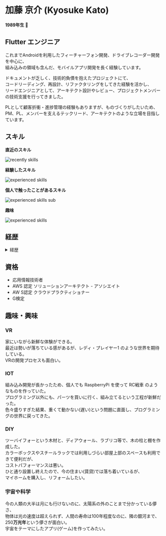 # 加藤 京介 (Kyosuke Kato)
**1989年生 🐍**

Flutter エンジニア
---
これまでAndroidを利用したフィーチャーフォン開発、ドライブレコーダー開発を中心に、  
組み込みの領域も含んだ、モバイルアプリ開発を長く経験しています。  

ドキュメントが乏しく、技術的負債を抱えたプロジェクトにて、  
コードリーディング、再設計、リファクタリングをしてきた経験を活かし、  
リードエンジニアとして、アーキテクト設計やレビュー、プロジェクトメンバーの技術支援を行ってきました。  

PLとして顧客折衝・進捗管理の経験もありますが、ものづくりがしたいため、  
PM、PL、メンバーを支えるテックリード、アーキテクトのような立場を目指しています。

## スキル

**直近のスキル**

<img alt="recently skills" src="https://skillicons.dev/icons?perline=6&i=flutter,spring,firebase,aws,git,github" />

**経験したスキル**

<img alt="experienced skills" src="https://skillicons.dev/icons?perline=6&i=androidstudio,java,kotlin,swift" />

**個人で触ったことがあるスキル**

<img alt="experienced skills sub" src="https://skillicons.dev/icons?perline=6&i=ts,js,nodejs,react" />

**趣味**

<img alt="experienced skills" src="https://skillicons.dev/icons?perline=8&i=raspberrypi,unity,unreal" />


## 経歴

<details>

<summary>経歴</summary>

> **アルバムアプリ開発 （2022/04～2023/01: 10ヶ月）**
> - **プロジェクトリーダー**
> - Flutter, firebase, GCP
> - 受注元(顧客)や外部チームとの折衝
> - 要件定義・見積り・設計・開発・テスト
> - 5名程度のプロジェクトメンバー管理
> - 設計レビュー、コードレビュー
> - 若手メンバーの教育担当
>  
>  Flutter製の新規プロジェクトにPLとして従事。  
>  PMが多忙であったり、メンバーに若手が多かったため、  
>  顧客折衝から設計開発、メンバーフォローまで幅広く対応。  
>  
>  💡 貴重な経験ではあったが、人の管理が中心となり、  
>  💡 技術に触れる機会が減ってしまったため、独立。  

> **ドライブレコーダー開発 （2018/04～2022/03: 48ヶ月）**
> - **リードエンジニア**
> - Android Java, C++, AWS(IOT), Kotlin, Swift
> - 受注元(顧客)との折衝
> - 基本設計~テスト、運用保守
> - チームメンバーの育成、業務効率化
>  
>  Android OS を搭載したドライブレコーダー開発。  
>  他社が開発したアプリの保守および、設計見直しによるリプレイス。  
>  他社中心の小規模スタートだったが、問題解決のスキルが評価され、  
>  最終的にはシステム全般を自社で担当した。
>  システム全体像を理解し、急なインシデントにも素早く対応することで貢献した。  
>  カメラ・センサー・独自のOTAシステム、IOTデータをAWSに連携する等の知識を習得。  
>  運用としてリリースプロセスの改善などにも貢献した。  
>  
>  💡 技術的負債や車載器という難しさもある中、地道な努力で信頼を獲得し仕事を拡大していくという、  
>  💡 良い体験ができたプロジェクトだった。Android の開発ならもう困らないだろうと思っていたが、  
>  💡 Kotlinがメイン言語となってしまった。流石にすべてを Kotlin に書き換えとはならず、  
>  💡 1つのプロジェクトに長く従事することのメリットと難しさを感じた。   

> **メーラーアプリ開発 （2017/12～2018/03: 4ヶ月）**
> - **プログラマ**
> - Xamarin(C#)
> - 機能開発, 不具合修正
>  
>  スマートフォンにプリインストールされているメーラーの開発。  
>  クロスプラットフォーム開発・スクラム開発という新鮮な経験ができた。  
>  クロスプラットフォーム開発のメリットとデメリット、CI・CDの知識を学んだ。  
>  
>  💡 CI・CDが綺麗に回っているプロジェクトで、理想の形として記憶しているが、  
>  💡 このプロジェクトなりに問題は抱えていたので、プロジェクト運営の難しさを感じた。  

> **Androidフォーチャーフォン開発 （2015/11～2017/11: 25ヶ月）**
> - **プログラマ**
> - Android Java, C++, Ubuntu
> - ブラウザアプリ(Java)の改修
> - Chromiumブラウザ(C++)の改修
> - 複数のユーティリティアプリの改修
>  
>  Android搭載の携帯電話(フィーチャーフォン)のアプリ開発。  
>  AOSPという巨大なOSSに搭載されているスマートフォン向けのアプリケーションを  
>  ガラケー(携帯電話)向けに改修するプロジェクトに従事。  
>  通常のAndroidアプリ開発では経験できないOS本体の改修や、  
>  ChromeブラウザのベースとなっているChromiumの改修を担当。  
>  Ubuntu上でビルドを行うためLinuxの基本知識や、Androidのファームウェアの関する知識を習得。  
>  
>  💡 Java開発から突然C++の開発になっても柔軟に対応でき、他言語学習の自信がついた。  
>  💡 当時は個人でもAOSPをビルド、端末に書き込み、OS内部の動きを勉強していた。  

> **デジタルカメラ・スマホ連携アプリ （2015/06～2015/10: 25ヶ月）**
> - **プログラマ**
> - Android Java, Objective C,
>  
>  デジタルカメラを連携するAndroid・iOSのアプリ開発。  
>  社会人として初めての業務であったため、基本的なUI開発やロジック作成を担当。
>  BlueToothで通信を行うため、開発に必要な知識も習得した。  
>  
>  💡 当時は Eclipse にプラグインを入れて Android開発をしていた。  
>  💡 Bluetoothの知識は Raspberry Piで遊んだ際に参考になった。  

## 学歴

> **専門学校 HAL名古屋 高度情報処理学科4年制 （2015/04 卒業）**
> - HTML, CSS, Javascrpitのフロント開発
> - C言語の基礎
> - Java, PHP, C# での Web開発
> - ネットワークの基礎知識
>  
>  複数の言語でECサイト等構築していたが、ブラウザベースのUIに飽きていたころ、  
>  個人でAndroid開発に触れ、タッチ操作に新鮮味を感じて没頭。  
>  その翌年カリキュラムの1つとなったが、卒業制作などでもAndroidアプリを作成し、  
>  モバイルアプリ開発者として就職。  


> **南山大学 法律学部**
>  中学・高校と自作PCやホームページ等、コンピュータ・ITを趣味としていたものの、  
>  文系の人生を送っていたため、法律学部に入学。  
>  
>  所属していた少林寺拳法部にて、新入生歓迎会のためのホームページがなかったため作成し、  
>  合わせてOBの方々とやりとりする掲示板などを導入。  
>  それなりに感謝され、趣味でやっていた好きな事が仕事にできることに気づく。  
>  ITについて詳細に学ぶため、専門学校に入学。  

</details>

## 資格
- 応用情報技術者
- AWS 認定 ソリューションアーキテクト - アソシエイト
- AW S認定 クラウドプラクティショナー
- G検定

## 趣味・興味
### VR 
家にいながら新鮮な体験ができる。  
最近は勢いが落ちている感があるが、レディ・プレイヤー1 のような世界を期待している。  
VRの開発プロセスも面白い。  

### IOT 
組み込み開発が長かったため、個人でも RaspberryPi を使って RC戦車 のようなものを作っていた。  
プログラミング以外にも、パーツを買いに行く、組み立てるという工程が新鮮だった。  
色々盛りすぎた結果、重くて動かない(遅い)という問題に直面し、プログラミングの世界に戻ってきた。

### DIY
ツーバイフォーという木材と、ディアウォール、ラブリコ等で、木の柱と棚を作成した。  
カラーボックスやスチールラックでは利用しづらい部屋上部のスペースも利用できて便利だが、  
コストパフォーマンスは悪い。  
ひと通り設置し終えたので、今の住まい(賃貸)では落ち着いているが、  
マイホームを購入し、リフォームしたい。  

### 宇宙や科学
今の人類の大半は月にも行けないのに、太陽系の外のことまで分かっている儚さ、  
物体は光の速度は超えられず、人間の寿命は100年程度なのに、隣の銀河まで、250**万光年**という儚さが面白い。  
宇宙をテーマにしたアプリ(ゲーム)を作ってみたい。  

